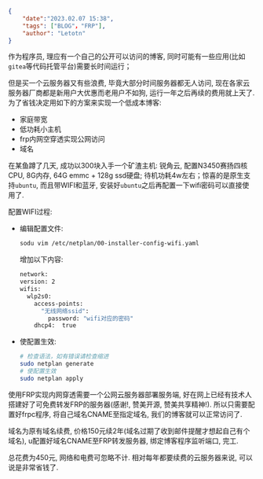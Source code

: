 ```json
{
    "date":"2023.02.07 15:38",
    "tags": ["BLOG"，"FRP"],
    "author": "Letotn"
}
```

作为程序员, 理应有一个自己的公开可以访问的博客, 同时可能有一些应用(比如`gitea`等代码托管平台)需要长时间运行；

但是买一个云服务器又有些浪费, 毕竟大部分时间服务器都无人访问, 现在各家云服务器厂商都是新用户大优惠而老用户不如狗, 运行一年之后再续的费用就上天了. 为了省钱决定用如下的方案来实现一个低成本博客:
- 家庭带宽
- 低功耗小主机
- frp内网空穿透实现公网访问
- 域名

在某鱼蹲了几天, 成功以300块入手一个矿渣主机: 锐角云, 配置N3450赛扬四核CPU, 8G内存, 64G emmc + 128g ssd硬盘; 待机功耗4w左右；惊喜的是原生支持`ubuntu`, 而且带WIFI和蓝牙, 安装好`ubuntu`之后再配置一下wifi密码可以直接使用了. 

配置WIFI过程:
- 编辑配置文件:
  ```bash
  sodu vim /etc/netplan/00-installer-config-wifi.yaml
  ```
  增加以下内容:
  ```bash
  network:
  version: 2
  wifis:
    wlp2s0:
      access-points:
        "无线网络ssid":
          password: "wifi对应的密码"
      dhcp4:  true
  ```
- 使配置生效:
  ```bash
  # 检查语法，如有错误请检查缩进
  sudo netplan generate
  # 使配置生效
  sudo netplan apply
  ```

使用FRP实现内网穿透需要一个公网云服务器部署服务端, 好在网上已经有技术人搭建好了可免费转发FRP的服务器(感谢!, 赞美开源, 赞美共享精神!). 所以只需要配置好frpc程序, 将自己域名CNAME至指定域名, 我们的博客就可以正常访问了.

域名为原有域名续费, 价格150元续2年(域名过期了收到邮件提醒才想起自己有个域名), u配置好域名CNAME至FRP转发服务器, 绑定博客程序监听端口, 完工.

总花费为450元, 网络和电费可忽略不计. 相对每年都要续费的云服务器来说, 可以说是非常省钱了.